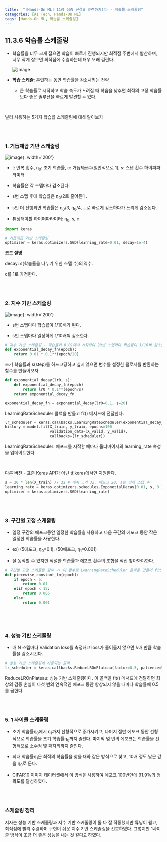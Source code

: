 ```yaml
---
title:  "[Hands-On ML] 11장 심층 신경망 훈련하기(4) - 학습률 스케줄링"
categories: [AI Tech, Hands-On ML]
tags: [Hands-On ML, 학습률 스케줄링]
---
```


## 11.3.6 학습률 스케줄링

- 학습률을 너무 크게 잡으면 학습이 빠르게 진행되지만 최적점 주변에서 발산하며, 너무 작게 잡으면 최적점에 수렴하는데 매우 오래 걸린다. 

 

  ![image](https://user-images.githubusercontent.com/89712324/222461792-ff90bde5-e4e8-4247-a4da-55b3cc893501.png)



- **학습 스케줄**: 훈련하는 동안 학습률을 감소시키는 전략

  - 큰 학습률로 시작하고 학습 속도가 느려질 때 학습을 낮추면 최적의 고정 학습률보다 좋은 솔루션을 빠르게 발견할 수 있다.



<br>



널리 사용하는 5가지 학습률 스케줄링에 대해 알아보자  



<br>
<br>

### 1. 거듭제곱 기반 스케줄링  



![image](https://user-images.githubusercontent.com/89712324/223139032-ff520f14-e3ac-42f6-a0ce-7be125f37b87.png){: width='200'}  

- t: 반복 횟수, η<sub>0</sub>: 초기 학습률, c: 거듭제곱수(일반적으로 1), s: 스텝 횟수 하이퍼파라미터

- 학습률은 각 스텝마다 감소된다.

- s번 스텝 후에 학습률은 η<sub>0</sub>/2로 줄어든다.

- s번 더 진행되면 학습률은 η<sub>0</sub>/3, η<sub>0</sub>/4, ...로 빠르게 감소하다가 느리게 감소된다.

- 튜닝해야할 하이퍼파라미터: η<sub>0</sub>, s, c






```python
import keras

# 거듭제곱 기반 스케줄링
optimizer = keras.optimizers.SGD(learning_rate=0.01, decay=1e-4)
```

**코드 설명**  

decay: s(학습률을 나누기 위한 스텝 수)의 역수.  

c를 1로 가정한다.


<br>
<br>


### 2. 지수 기반 스케줄링  

![image](https://user-images.githubusercontent.com/89712324/223140933-e1c55156-9119-4fe9-b98d-22dff6835fd0.png){: width='200'}  

- s번 스텝마다 학습률이 1/10배가 된다.  

- s번 스텝마다 일정하게 1/10배씩 감소한다.








```python
# 지수 기반 스케줄링 - 학습률이 0.01에서 시작하여 20번 스텝마다 학습률이 1/10씩 감소한다.
def exponential_decay_fn(epoch):
    return 0.01 * 0.1**(epoch/20)
```

초기 학습률과 s(step)를 하드코딩하고 싶지 않으면 변수를 설정한 클로저를 반환하는 함수를 만들어보자



```python
def exponential_decay(lr0, s):
    def exponential_decay_fn(epoch):
        return lr0 * 0.1**(epoch/s)
    return exponential_decay_fn

exponential_decay_fn = exponential_decay(lr0=0.1, s=20)
```

LearningRateScheduler 콜백을 만들고 fit() 메서드에 전달한다.



```python
lr_scheduler = keras.callbacks.LearningRateScheduler(exponential_decay_fn)
history = model.fit(X_train, y_train, epochs=100
                    validation_data=(X_valid, y_valid), 
                    callbacks=[lr_scheduler])
```

LearningRateScheduler: 에포크를 시작할 때마다 옵티마이저의 learning_rate 속성을 업데이트한다.  



<br>


다른 버전 - 표준 Keras API가 아닌 tf.keras에서만 지원한다.



```python
s = 20 * len(X_train) // 32 # 배치 크기 32, 에포크 20, s는 전체 스텝 수
learning_rate = keras.optimizers.schedules.ExponetialDecay(0.01, s, 0.1)
optimizer = keras.optimizers.SGD(learning_rate)
```


<br>
<br>
  
### 3. 구간별 고정 스케줄링  

- 일정 구간의 에포크동안 일정한 학습률을 사용하고 다음 구간의 에포크 동안 작은 일정한 학습률을 사용한다.

- ex) (5에포크, η<sub>0</sub>=0.1), (50에포크, η<sub>1</sub>=0.001)

- 잘 동작할 수 있지만 적절한 학습률과 에포크 횟수의 조합을 직접 찾아봐야한다.






```python
# 구간별 고정 스케줄링 함수 -> 이 함수로 LearningRateScheduler 콜백을 만들어 fit() 메서드에 전달하기
def piecewise_constant_fn(epoch):
    if epoch < 5:
        return 0.01
    elif epoch < 15:
        return 0.005
    else:
        return 0.001
    
```


<br>
<br>
  
### 4. 성능 기반 스케줄링  

- 매 N 스텝마다 Validation loss를 측정하고 loss가 줄어들지 않으면 λ배 만큼 학습률을 감소시킨다.






```python
# 성능 기반 스케줄링에 사용되는 콜백
lr_scheduler = keras.callbacks.ReduceLROnPlateau(factor=0.5, patience=5)
```

ReduceLROnPlateau: 성능 기반 스케줄링이다. 이 콜백을 fit() 메서드에 전달하면 최상의 검증 손실이 다섯 번의 연속적인 에포크 동안 향상되지 않을 때마다 학습률에 0.5를 곱한다.


<br>
<br>


### 5. 1 사이클 스케줄링

- 초기 학습률η<sub>0</sub>에서 η<sub>1</sub>까지 선형적으로 증가시키고, 나머지 절반 에포크 동안 선형적으로 학습률을 초기 학습률η<sub>0</sub>까지 줄인다. 마지막 몇 번의 에포크는 학습률을 선형적으로 소수점 몇 째자리까지 줄인다.

- 최대 학습률η<sub>1</sub>은 최적의 학습률을 찾을 때와 같은 방식으로 찾고, 10배 정도 낮은 값을 η<sub>0</sub>로 둔다.

- CIFAR10 이미지 데이터셋에서 이 방식을 사용하여 에포크 100번만에 91.9%의 정확도를 달성하였다.





<br>
<br>


### 스케줄링 정리  

저자는 성능 기반 스케줄링과 지수 기반 스케줄링이 둘 다 잘 작동했지만 튜닝이 쉽고, 최적점에 빨리 수렴하며 구현이 쉬운 지수 기반 스케줄링을 선호하였다. 그렇지만 1사이클 방식이 조금 더 좋은 성능을 내는 것 같다고 하였다.